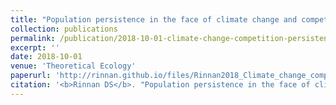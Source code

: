 ```yaml
---
title: "Population persistence in the face of climate change and competition: a battle on two fronts"
collection: publications
permalink: /publication/2018-10-01-climate-change-competition-persistence
excerpt: ''
date: 2018-10-01
venue: 'Theoretical Ecology'
paperurl: 'http://rinnan.github.io/files/Rinnan2018_Climate_change_competition_persistence.pdf'
citation: '<b>Rinnan DS</b>. "Population persistence in the face of climate change and competition: a battle on two fronts." <i>Ecological Modelling</i>, 385, 78-88. https://doi.org/10.1016/j.ecolmodel.2018.07.004'
---
```

